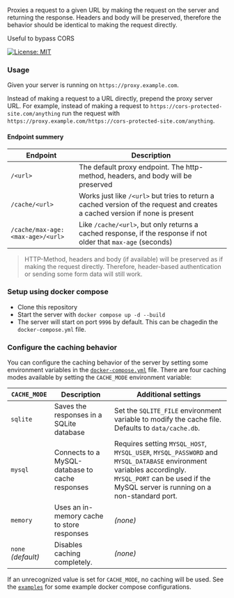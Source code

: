 Proxies a request to a given URL by making the request on the server and returning the response.
Headers and body will be preserved, therefore the behavior should be identical to making the request directly.

Useful to bypass CORS

[![License: MIT](https://img.shields.io/badge/License-MIT-yellow.svg)](https://opensource.org/licenses/MIT)

### Usage
Given your server is running on `https://proxy.example.com`.

Instead of making a request to a URL directly, prepend the proxy server URL.
For example, instead of making a request to `https://cors-protected-site.com/anything` run the request
with `https://proxy.example.com/https://cors-protected-site.com/anything`.

#### Endpoint summery

| Endpoint                         | Description                                                                                                                  |
|----------------------------------|------------------------------------------------------------------------------------------------------------------------------|
| `/<url>`                         | The default proxy endpoint. The http-method, headers, and body will be preserved                                             |
| `/cache/<url>`                   | Works just like `/<url>` but tries to return a cached version of the request and creates a cached version if none is present |
| `/cache/max-age:<max-age>/<url>` | Like `/cache/<url>`, but only returns a cached response, if the response if not older that `max-age` (seconds)               |

> HTTP-Method, headers and body (if available) will be preserved as if making the request directly. Therefore, header-based authentication 
or sending some form data will still work.


### Setup using docker compose
- Clone this repository
- Start the server with `docker compose up -d --build`
- The server will start on port `9996` by default. This can be chagedin the `docker-compose.yml` file.

### Configure the caching behavior
You can configure the caching behavior of the server by setting some environment variables in the [`docker-compose.yml`](./docker-compose.yml) file.
There are four caching modes available by setting the `CACHE_MODE` environment variable:

| **`CACHE_MODE`**    | Description                                     | Additional settings                                                                                                                                                                                   |
|---------------------|-------------------------------------------------|-------------------------------------------------------------------------------------------------------------------------------------------------------------------------------------------------------|
| `sqlite`            | Saves the responses in a SQLite database        | Set the `SQLITE_FILE` environment variable to modify the cache file. Defaults to `data/cache.db`.                                                                                                     |
| `mysql`             | Connects to a MySQL-database to cache responses | Requires setting `MYSQL_HOST`, `MYSQL_USER`, `MYSQL_PASSWORD` and `MYSQL_DATABASE` environment variables accordingly. `MYSQL_PORT` can be used if the MySQL server is running on a non-standard port. |
| `memory`            | Uses an in-memory cache to store responses      | _(none)_                                                                                                                                                                                              |
| `none`  _(default)_ | Disables caching completely.                    | _(none)_                                                                                                                                                                                              |

If an unrecognized value is set for `CACHE_MODE`, no caching will be used.
See the [`examples`](./examples) for some example docker compose configurations.
